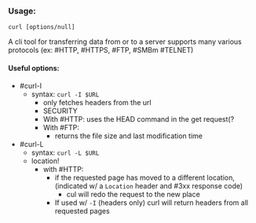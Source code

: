 
### Usage:
```
curl [options/null]
```

A cli tool for transferring data from or to a server
	supports many various protocols (ex: #HTTP, #HTTPS, #FTP, #SMBm #TELNET)

#### Useful options:
- #curl-I
	- syntax: ``curl -I $URL``
		- only fetches headers from the url
		- SECURITY 
		- With #HTTP: uses the HEAD command in the get request(?
		- With #FTP:
			- returns the file size and last modification time
- #curl-L
	- syntax: ``curl -L $URL``
	- location!
		- with #HTTP:
			- if the requested page has moved to a different location, (indicated w/ a ``Location`` header and #3xx response code)
				- cul will redo the request to the new place
			- If used w/ ``-I`` (headers only) curl will return headers from all requested pages
